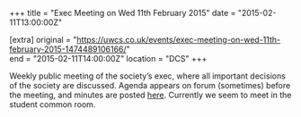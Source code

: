 +++
title = "Exec Meeting on Wed 11th February 2015"
date = "2015-02-11T13:00:00Z"

[extra]
original = "https://uwcs.co.uk/events/exec-meeting-on-wed-11th-february-2015-1474489106166/"    
end = "2015-02-11T14:00:00Z"
location = "DCS"
+++

Weekly public meeting of the society’s exec, where all important decisions of the society are discussed. Agenda appears on forum (sometimes) before the meeting, and minutes are posted [here](https://uwcs.co.uk/minutes/). Currently we seem to meet in the student common room.

